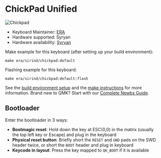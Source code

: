 # ChickPad Unified

![Chickpad](https://i.imgur.com/RAH7dyl.jpeg)

* Keyboard Maintainer: [ERA](https://github.com/eerraa)
* Hardware supported: Syryan
* Hardware availability: [Syryan](https://srind.mysoho.com/)

Make example for this keyboard (after setting up your build environment):

    make era/sirind/chickpad:default

Flashing example for this keyboard:

    make era/sirind/chickpad:default:flash

See the [build environment setup](https://docs.qmk.fm/#/getting_started_build_tools) and the [make instructions](https://docs.qmk.fm/#/getting_started_make_guide) for more information. Brand new to QMK? Start with our [Complete Newbs Guide](https://docs.qmk.fm/#/newbs).

## Bootloader

Enter the bootloader in 3 ways:

* **Bootmagic reset**: Hold down the key at ESC(0,0) in the matrix (usually the top left key or Escape) and plug in the keyboard
* **Physical reset button**: Briefly short the `RESET` and `GND` pads on the SWD header twice, or short the `BOOT` header and plug in keyboard
* **Keycode in layout**: Press the key mapped to `QK_BOOT` if it is available